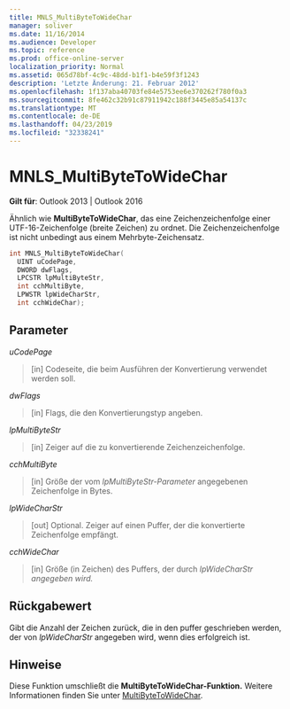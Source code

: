 ```yaml
---
title: MNLS_MultiByteToWideChar
manager: soliver
ms.date: 11/16/2014
ms.audience: Developer
ms.topic: reference
ms.prod: office-online-server
localization_priority: Normal
ms.assetid: 065d78bf-4c9c-48dd-b1f1-b4e59f3f1243
description: 'Letzte Änderung: 21. Februar 2012'
ms.openlocfilehash: 1f137aba40703fe84e5753ee6e370262f780f0a3
ms.sourcegitcommit: 8fe462c32b91c87911942c188f3445e85a54137c
ms.translationtype: MT
ms.contentlocale: de-DE
ms.lasthandoff: 04/23/2019
ms.locfileid: "32338241"
---
```

# <a name="mnls_multibytetowidechar"></a>MNLS_MultiByteToWideChar

  
  
**Gilt für**: Outlook 2013 | Outlook 2016 
  
Ähnlich wie **MultiByteToWideChar**, das eine Zeichenzeichenfolge einer UTF-16-Zeichenfolge (breite Zeichen) zu ordnet. Die Zeichenzeichenfolge ist nicht unbedingt aus einem Mehrbyte-Zeichensatz.
  
```cpp
int MNLS_MultiByteToWideChar(
  UINT uCodePage,
  DWORD dwFlags,
  LPCSTR lpMultiByteStr,
  int cchMultiByte,
  LPWSTR lpWideCharStr,
  int cchWideChar);
```

## <a name="parameters"></a>Parameter

 _uCodePage_
  
> [in] Codeseite, die beim Ausführen der Konvertierung verwendet werden soll.
    
 _dwFlags_
  
> [in] Flags, die den Konvertierungstyp angeben.
    
 _lpMultiByteStr_
  
> [in] Zeiger auf die zu konvertierende Zeichenzeichenfolge.
    
 _cchMultiByte_
  
> [in] Größe der vom  _lpMultiByteStr-Parameter_ angegebenen Zeichenfolge in Bytes. 
    
 _lpWideCharStr_
  
> [out] Optional. Zeiger auf einen Puffer, der die konvertierte Zeichenfolge empfängt.
    
 _cchWideChar_
  
> [in] Größe (in Zeichen) des Puffers, der durch _lpWideCharStr angegeben wird._
    
## <a name="return-value"></a>Rückgabewert

Gibt die Anzahl der Zeichen zurück, die in den puffer geschrieben werden, der von  _lpWideCharStr_ angegeben wird, wenn dies erfolgreich ist. 
  
## <a name="remarks"></a>Hinweise

Diese Funktion umschließt die **MultiByteToWideChar-Funktion.** Weitere Informationen finden Sie unter [MultiByteToWideChar](https://msdn.microsoft.com/library/dd319072%28VS.85%29.aspx).
  

